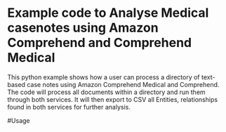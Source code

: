 # Example code to Analyse Medical casenotes using Amazon Comprehend and Comprehend Medical
This python example shows how a user can process a directory of text-based case notes using Amazon
Comprehend Medical and Comprehend. The code will process all documents within a directory and run
them through both services. It will then export to CSV all Entities, relationships found in both
services for further analysis. 

#Usage

